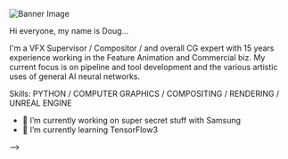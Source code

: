 ![Banner Image](https://tinyurl.com/2p8rjjff)

Hi everyone, my name is Doug...

I'm a VFX Supervisor / Compositor / and overall CG expert with 15 years experience working in the Feature Animation and Commercial biz. My current focus is on pipeline and tool development and the various artistic uses of general AI neural networks. 

Skills: PYTHON / COMPUTER GRAPHICS / COMPOSITING / RENDERING / UNREAL ENGINE

- 🔭 I’m currently working on super secret stuff with Samsung
- 🌱 I’m currently learning TensorFlow3

-->
